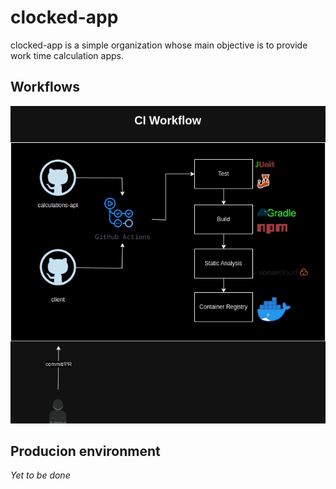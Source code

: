 # clocked-app

clocked-app is a simple organization whose main objective is to provide work time calculation apps.

## Workflows

![clocked app](https://raw.githubusercontent.com/clocked-app/.github/main/profile/clocked-ci-workflow.png)

## Producion environment

*Yet to be done*

<!--

**Here are some ideas to get you started:**

🙋‍♀️ A short introduction - what is your organization all about?
🌈 Contribution guidelines - how can the community get involved?
👩‍💻 Useful resources - where can the community find your docs? Is there anything else the community should know?
🍿 Fun facts - what does your team eat for breakfast?
🧙 Remember, you can do mighty things with the power of [Markdown](https://docs.github.com/github/writing-on-github/getting-started-with-writing-and-formatting-on-github/basic-writing-and-formatting-syntax)
-->
